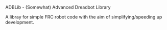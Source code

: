 ADBLib - (Somewhat) Advanced Dreadbot Library

A libray for simple FRC robot code with the aim of simplifying/speeding up development.
